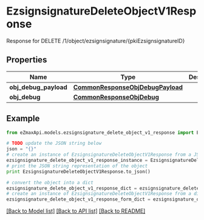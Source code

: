 # EzsignsignatureDeleteObjectV1Response

Response for DELETE /1/object/ezsignsignature/{pkiEzsignsignatureID}

## Properties
Name | Type | Description | Notes
------------ | ------------- | ------------- | -------------
**obj_debug_payload** | [**CommonResponseObjDebugPayload**](CommonResponseObjDebugPayload.md) |  | 
**obj_debug** | [**CommonResponseObjDebug**](CommonResponseObjDebug.md) |  | [optional] 

## Example

```python
from eZmaxApi.models.ezsignsignature_delete_object_v1_response import EzsignsignatureDeleteObjectV1Response

# TODO update the JSON string below
json = "{}"
# create an instance of EzsignsignatureDeleteObjectV1Response from a JSON string
ezsignsignature_delete_object_v1_response_instance = EzsignsignatureDeleteObjectV1Response.from_json(json)
# print the JSON string representation of the object
print EzsignsignatureDeleteObjectV1Response.to_json()

# convert the object into a dict
ezsignsignature_delete_object_v1_response_dict = ezsignsignature_delete_object_v1_response_instance.to_dict()
# create an instance of EzsignsignatureDeleteObjectV1Response from a dict
ezsignsignature_delete_object_v1_response_form_dict = ezsignsignature_delete_object_v1_response.from_dict(ezsignsignature_delete_object_v1_response_dict)
```
[[Back to Model list]](../README.md#documentation-for-models) [[Back to API list]](../README.md#documentation-for-api-endpoints) [[Back to README]](../README.md)


